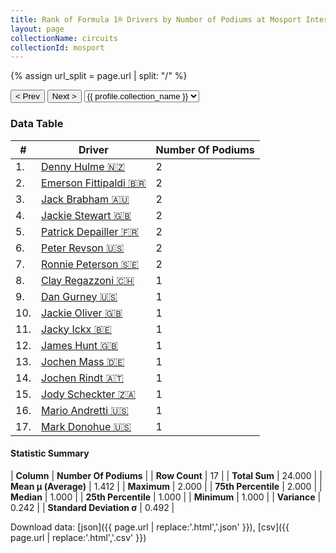 ```yaml
---
title: Rank of Formula 1® Drivers by Number of Podiums at Mosport International Raceway
layout: page
collectionName: circuits
collectionId: mosport
---
```


{% assign url_split = page.url | split: "/" %}
<div id="collection-navigation">
<button onclick="selector.options[selector.selectedIndex-1].value && (window.location = selector.options[selector.selectedIndex-1].value);">&lt; Prev</button>
<button onclick="selector.options[selector.selectedIndex+1].value && (window.location = selector.options[selector.selectedIndex+1].value);">Next &gt;</button>
<select id="selector" onchange="this.options[this.selectedIndex].value && (window.location = this.options[this.selectedIndex].value);">
  {% for collectionId in site.data[page.collectionName].refs %}
    {% if collectionId == page.collectionId %}
      {% assign selected = "selected" %}
    {% else %}
      {% assign selected = "" %}
    {% endif %}
    {% assign profile = site.data[page.collectionName][collectionId].profile %}
    <option value="/f1/{{ page.collectionName }}/{{ collectionId }}/{{ url_split[4] }}" {{ selected }}>{{ profile.collection_name }}</option>
  {% endfor %}
</select>
</div>

<canvas id="chart" width="400" height="180"></canvas>
<script>
var data = {
    "datasets": [
        {
            "backgroundColor": [
                "#9C8E8D",
                "#9C8E8D",
                "#9C8E8D",
                "#9C8E8D",
                "#9C8E8D",
                "#9C8E8D",
                "#9C8E8D",
                "#9C8E8D",
                "#9C8E8D",
                "#9C8E8D",
                "#9C8E8D",
                "#9C8E8D",
                "#9C8E8D",
                "#9C8E8D",
                "#9C8E8D",
                "#9C8E8D",
                "#9C8E8D"
            ],
            "borderColor": [
                "#1D181E",
                "#1D181E",
                "#1D181E",
                "#1D181E",
                "#1D181E",
                "#1D181E",
                "#1D181E",
                "#1D181E",
                "#1D181E",
                "#1D181E",
                "#1D181E",
                "#1D181E",
                "#1D181E",
                "#1D181E",
                "#1D181E",
                "#1D181E",
                "#1D181E"
            ],
            "borderWidth": 1,
            "data": [
                2.0,
                2.0,
                2.0,
                2.0,
                2.0,
                2.0,
                2.0,
                1.0,
                1.0,
                1.0,
                1.0,
                1.0,
                1.0,
                1.0,
                1.0,
                1.0,
                1.0
            ],
            "label": "Number Of Podiums"
        }
    ],
    "labels": [
        "Denny Hulme",
        "Emerson Fittipaldi",
        "Jack Brabham",
        "Jackie Stewart",
        "Patrick Depailler",
        "Peter Revson",
        "Ronnie Peterson",
        "Clay Regazzoni",
        "Dan Gurney",
        "Jackie Oliver",
        "Jacky Ickx",
        "James Hunt",
        "Jochen Mass",
        "Jochen Rindt",
        "Jody Scheckter",
        "Mario Andretti",
        "Mark Donohue"
    ]
};
var options = {
  legend: {
    display: false
  },
  scales: {
    xAxes: [{
      ticks: {
        beginAtZero: true,
        maxRotation: 180,
        display: window.innerWidth > 800
      }
    }],
    yAxes: [{
      ticks: {
        beginAtZero: true
      }
    }]
  },
  onResize: function(chart, size) {
    chart.options.scales.xAxes[0].ticks.display = size.width > 800;
  }
};
var chart = new Chart("chart", {
    data: data,
    type: 'bar',
    options: options
});
</script>



### Data Table

| # | Driver | Number Of Podiums |
|--|--|--|
| 1. | [Denny Hulme 🇳🇿](/f1/drivers/hulme) | 2 |
| 2. | [Emerson Fittipaldi 🇧🇷](/f1/drivers/emerson_fittipaldi) | 2 |
| 3. | [Jack Brabham 🇦🇺](/f1/drivers/jack_brabham) | 2 |
| 4. | [Jackie Stewart 🇬🇧](/f1/drivers/stewart) | 2 |
| 5. | [Patrick Depailler 🇫🇷](/f1/drivers/depailler) | 2 |
| 6. | [Peter Revson 🇺🇸](/f1/drivers/revson) | 2 |
| 7. | [Ronnie Peterson 🇸🇪](/f1/drivers/peterson) | 2 |
| 8. | [Clay Regazzoni 🇨🇭](/f1/drivers/regazzoni) | 1 |
| 9. | [Dan Gurney 🇺🇸](/f1/drivers/gurney) | 1 |
| 10. | [Jackie Oliver 🇬🇧](/f1/drivers/oliver) | 1 |
| 11. | [Jacky Ickx 🇧🇪](/f1/drivers/ickx) | 1 |
| 12. | [James Hunt 🇬🇧](/f1/drivers/hunt) | 1 |
| 13. | [Jochen Mass 🇩🇪](/f1/drivers/mass) | 1 |
| 14. | [Jochen Rindt 🇦🇹](/f1/drivers/rindt) | 1 |
| 15. | [Jody Scheckter 🇿🇦](/f1/drivers/scheckter) | 1 |
| 16. | [Mario Andretti 🇺🇸](/f1/drivers/mario_andretti) | 1 |
| 17. | [Mark Donohue 🇺🇸](/f1/drivers/donohue) | 1 |

#### Statistic Summary

| **Column** | **Number Of Podiums** |
| **Row Count** | 17 |
| **Total Sum** | 24.000 |
| **Mean μ (Average)** | 1.412 |
| **Maximum** | 2.000 |
| **75th Percentile** | 2.000 |
| **Median** | 1.000 |
| **25th Percentile** | 1.000 |
| **Minimum** | 1.000 |
| **Variance** | 0.242 |
| **Standard Deviation σ** | 0.492 |

Download data: [json]({{ page.url | replace:'.html','.json' }}), [csv]({{ page.url | replace:'.html','.csv' }})
